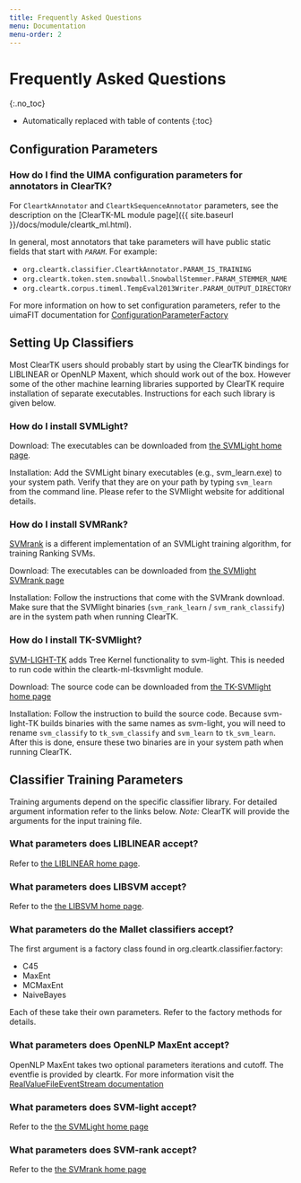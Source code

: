 ```yaml
---
title: Frequently Asked Questions
menu: Documentation
menu-order: 2
---
```


# Frequently Asked Questions #
{:.no_toc}

* Automatically replaced with table of contents
{:toc}

## Configuration Parameters ##

### How do I find the UIMA configuration parameters for annotators in ClearTK? ###

For `CleartkAnnotator` and `CleartkSequenceAnnotator` parameters, see the description on the [ClearTK-ML module page]({{ site.baseurl }}/docs/module/cleartk_ml.html).

In general, most annotators that take parameters will have public static fields that start with *`PARAM`*. For example:

* `org.cleartk.classifier.CleartkAnnotator.PARAM_IS_TRAINING`
* `org.cleartk.token.stem.snowball.SnowballStemmer.PARAM_STEMMER_NAME`
* `org.cleartk.corpus.timeml.TempEval2013Writer.PARAM_OUTPUT_DIRECTORY`

For more information on how to set configuration parameters, refer to the uimaFIT documentation for [ConfigurationParameterFactory](http://uimafit.googlecode.com/svn/tags/uimafit-parent-1.2.0/apidocs/index.html)

## Setting Up Classifiers ##

Most ClearTK users should probably start by using the ClearTK bindings for LIBLINEAR or OpenNLP Maxent, which should work out of the box.
However some of the other machine learning libraries supported by ClearTK require installation of separate executables.
Instructions for each such library is given below.

### How do I install SVMLight? ###

Download:  The executables can be downloaded from [the SVMLight home page](http://www.cs.cornell.edu/People/tj/svm_light/).

Installation: Add the SVMLight binary executables (e.g., svm_learn.exe) to your system path.
Verify that they are on your path by typing `svm_learn` from the command line.
Please refer to the SVMlight website for additional details.

### How do I install SVMRank? ###

[SVMrank](http://www.cs.cornell.edu/People/tj/svm_light/svm_rank.html) is a different implementation of an SVMLight training algorithm, for training Ranking SVMs.  

Download: The executables can be downloaded from [the SVMlight SVMrank page](http://www.cs.cornell.edu/People/tj/svm_light/svm_rank.html)

Installation: Follow the instructions that come with the SVMrank download.
Make sure that the SVMlight binaries (`svm_rank_learn` / `svm_rank_classify`) are in the system path when running ClearTK.

### How do I install TK-SVMlight? ###
[SVM-LIGHT-TK](http://disi.unitn.it/moschitti/Tree-Kernel.htm) adds Tree Kernel functionality to svm-light.  This is needed to run code within the cleartk-ml-tksvmlight module.

Download: The source code can be downloaded from [the TK-SVMlight home page](http://disi.unitn.it/moschitti/Tree-Kernel.htm)

Installation: Follow the instruction to build the source code.
Because svm-light-TK builds binaries with the same names as svm-light, you will need to rename `svm_classify` to `tk_svm_classify` and `svm_learn` to `tk_svm_learn`.
After this is done, ensure these two binaries are in your system path when running ClearTK.

## Classifier Training Parameters ##

Training arguments depend on the specific classifier library.  For detailed argument information refer to the links below.  *Note:* ClearTK will provide the arguments for the input training file.

### What parameters does LIBLINEAR accept? ###

Refer to [the LIBLINEAR home page](http://www.csie.ntu.edu.tw/~cjlin/liblinear/).

### What parameters does LIBSVM accept? ###

Refer to the  [the LIBSVM home page](http://www.csie.ntu.edu.tw/~cjlin/libsvm/).

### What parameters do the Mallet classifiers accept? ###

The first argument is a factory class found in org.cleartk.classifier.factory:

* C45
* MaxEnt
* MCMaxEnt
* NaiveBayes

Each of these take their own parameters.  Refer to the factory methods for details.

### What parameters does OpenNLP MaxEnt accept? ###

OpenNLP MaxEnt takes two optional parameters iterations and cutoff.  The eventfie is provided by cleartk.  For more information visit the [ RealValueFileEventStream documentation](http://incubator.apache.org/opennlp/documentation/1.5.2-incubating/apidocs/opennlp-maxent/opennlp/model/RealValueFileEventStream.html)

### What parameters does SVM-light accept? ###

Refer to the [the SVMLight home page](http://www.cs.cornell.edu/People/tj/svm_light/)

### What parameters does SVM-rank accept? ###

Refer to the [the SVMrank home page](http://www.cs.cornell.edu/People/tj/svm_light/svm_rank.html)